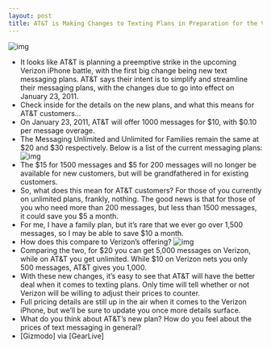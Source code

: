 ```yaml
---
layout: post
title: AT&T is Making Changes to Texting Plans in Preparation for the Verizon iPhone
---
```

![img](http://media.idownloadblog.com/wp-content/uploads/2011/01/ATT-Texting-Plan-GearLive.jpg)
* It looks like AT&T is planning a preemptive strike in the upcoming Verizon iPhone battle, with the first big change being new text messaging plans. AT&T says their intent is to simplify and streamline their messaging plans, with the changes due to go into effect on January 23, 2011.
* Check inside for the details on the new plans, and what this means for AT&T customers…
* On January 23, 2011, AT&T will offer 1000 messages for $10, with $0.10 per message overage.
* The Messaging Unlimited and Unlimited for Families remain the same at $20 and $30 respectively. Below is a list of the current messaging plans:
![img](http://media.idownloadblog.com/wp-content/uploads/2011/01/Current-Messaging-Plan.png)
* The $15 for 1500 messages and $5 for 200 messages will no longer be available for new customers, but will be grandfathered in for existing customers.
* So, what does this mean for AT&T customers? For those of you currently on unlimited plans, frankly, nothing. The good news is that for those of you who need more than 200 messages, but less than 1500 messages, it could save you $5 a month.
* For me, I have a family plan, but it’s rare that we ever go over 1,500 messages, so I may be able to save $10 a month.
* How does this compare to Verizon’s offering?
![img](http://media.idownloadblog.com/wp-content/uploads/2011/01/Verizon-Text-Bundles.png)
* Comparing the two, for $20 you can get 5,000 messages on Verizon, while on AT&T you get unlimited. While $10 on Verizon nets you only 500 messages, AT&T gives you 1,000.
* With these new changes, it’s easy to see that AT&T will have the better deal when it comes to texting plans. Only time will tell whether or not Verizon will be willing to adjust their prices to counter.
* Full pricing details are still up in the air when it comes to the Verizon iPhone, but we’ll be sure to update you once more details surface.
* What do you think about AT&T’s new plan? How do you feel about the prices of text messaging in general?
* [Gizmodo] via [GearLive]

